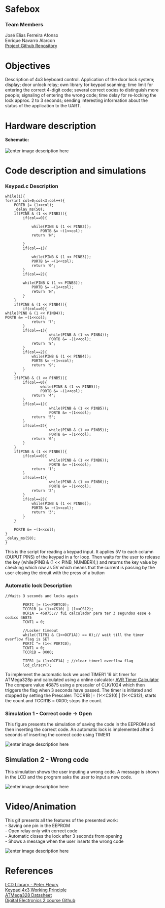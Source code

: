# Safebox

### Team Members
José Elias Ferreira Afonso  
Enrique Navarro Alarcon  
[Project Github Repository](https://github.com/zecarx7/Final_Project_Josefonso)  

# Objectives

Description of 4x3 keyboard control. Application of the door lock system; display; door unlock relay; own library for keypad scanning; time limit for entering the correct 4-digit code; several correct codes to distinguish more people; signaling of entering the wrong code; time delay for re-locking the lock approx. 2 to 3 seconds; sending interesting information about the status of the application to the UART.



# Hardware description


#### Schematic: 
![enter image description here](https://raw.githubusercontent.com/zecarx7/Final_Project_Josefonso/main/CircuitoSafeBox.PNG?token=ARDN7TS3KG3PIXHVNKIPXRK73DK4Q)




# Code description and simulations

### Keypad.c Description

    while(1){
	for(int col=0;col<3;col++){
		PORTB |= (1<<col);
		_delay_ms(50);
		if(PINB & (1 << PINB3)){ 
			if(col==0){
			
	            while(PINB & (1 << PINB3));
					PORTB &= ~(1<<col);
				return 'N'; 
				
			}
			if(col==1){
				
	            while(PINB & (1 << PINB3));
				PORTB &= ~(1<<col);
				return '0';
			}
			if(col==2){
		
	        while(PINB & (1 << PINB3));
				PORTB &= ~(1<<col);
				return 'N';
			}
		}
		if(PINB & (1 << PINB4)){
			if(col==0){
	while(PINB & (1 << PINB4));
	PORTB &= ~(1<<col);
				return '7';
			}
			if(col==1){
						while(PINB & (1 << PINB4));
						PORTB &= ~(1<<col);
				return '8';
			}
			if(col==2){		
				while(PINB & (1 << PINB4));
				PORTB &= ~(1<<col);
				return '9';
			}
		}
		if(PINB & (1 << PINB5)){
			if(col==0){
					while(PINB & (1 << PINB5));
					PORTB &= ~(1<<col);
				return '4';
			}
			if(col==1){
						while(PINB & (1 << PINB5));
						PORTB &= ~(1<<col);
				return '5';
			}
			if(col==2){
						while(PINB & (1 << PINB5));
						PORTB &= ~(1<<col);
				return '6';
			}
		}
		if(PINB & (1 << PINB6)){
			if(col==0){
						while(PINB & (1 << PINB6));
						PORTB &= ~(1<<col);
				return '1';
			}
			if(col==1){
						while(PINB & (1 << PINB6));
						PORTB &= ~(1<<col);
				return '2';
			}
			if(col==2){
				while(PINB & (1 << PINB6));
				PORTB &= ~(1<<col);
				return '3';
			}
		}
		
		PORTB &= ~(1<<col);
	}
	_delay_ms(50);
	}

This is the script for reading a keypad input. It applies 5V to each column (OUPUT PINS) of the keypad in a for loop. Then waits for the user to release the key (while(PINB & (1 << PINB_NUMBER));) and returns the key value by checking which row as 5V which means that the current is passing by the user closing the circuit with the press of a button

### Automatic lock Description

    //Waits 3 seconds and locks again

			PORTC |= (1<<PORTC0);
			TCCR1B |= (1<<CS10) | (1<<CS12);
			OCR1A = 46875;// fui calculador para ter 3 segundos esse e codico 46875
			TCNT1 = 0;
				
			//Locker timeout
			while((TIFR1 & (1<<OCF1A)) == 0);// wait till the timer overflow flag is SET
			PORTC ^= (1<< PORTC0);
			TCNT1 = 0;
			TCCR1B = 0X00;

			TIFR1 |= (1<<OCF1A) ; //clear timer1 overflow flag
			lcd_clrscr();

To implement the automatic lock we used TIMER1 16 bit timer for ATMega328p and calculated using a online calculator [AVR Timer Calculator](https://eleccelerator.com/avr-timer-calculator/)
The compare value 46875 using a prescaler of CLK/1024 which then triggers the flag when 3 seconds have passed. The timer is initiated and stopped by setting the 	Prescaler: 	TCCR1B |= (1<<CS10) | (1<<CS12); starts the count and TCCR1B = 0X00; stops the count.


### Simulation 1 - Correct code -> Open
This figure presents the simulation of saving the code in the EEPROM and then inserting the correct code. An automatic lock is implemented after 3 seconds of inserting the correct code using TIMER1
 
![enter image description here](https://raw.githubusercontent.com/zecarx7/Final_Project_Josefonso/main/Simu1.gif)

## Simulation 2 - Wrong code
This simulation shows the user inputing a wrong code. A message is shown in the LCD and the program asks the user to input a new code.

![enter image description here](https://raw.githubusercontent.com/zecarx7/Final_Project_Josefonso/main/Simu2.gif)  


# Video/Animation
This gif presents all the features of the presented work:  
	- Saving one pin in the EEPROM  
	- Open relay only with correct code  
	- Automatic closes the lock after 3 seconds from opening  
	- Shows a message when the user inserts the wrong code  

![enter image description here](https://raw.githubusercontent.com/zecarx7/Final_Project_Josefonso/main/Wrong-Correct.gif)
# References
[LCD Library - Peter Fleury](http://www.peterfleury.epizy.com/avr-lcd44780.html)  
[Keypad 4x3 Working Principle](https://lastminuteengineers.com/arduino-keypad-tutorial/)  
[ATMega328 Datasheet](https://ww1.microchip.com/downloads/en/DeviceDoc/Atmel-7810-Automotive-Microcontrollers-ATmega328P_Datasheet.pdf)  
[Digital Electronics 2 course Github](https://github.com/tomas-fryza/Digital-electronics-2)  
